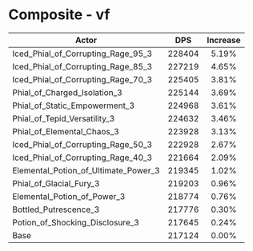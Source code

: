 # Composite - vf
| Actor | DPS | Increase |
|---|:---:|:---:|
|Iced_Phial_of_Corrupting_Rage_95_3|228404|5.19%|
|Iced_Phial_of_Corrupting_Rage_85_3|227219|4.65%|
|Iced_Phial_of_Corrupting_Rage_70_3|225405|3.81%|
|Phial_of_Charged_Isolation_3|225144|3.69%|
|Phial_of_Static_Empowerment_3|224968|3.61%|
|Phial_of_Tepid_Versatility_3|224632|3.46%|
|Phial_of_Elemental_Chaos_3|223928|3.13%|
|Iced_Phial_of_Corrupting_Rage_50_3|222928|2.67%|
|Iced_Phial_of_Corrupting_Rage_40_3|221664|2.09%|
|Elemental_Potion_of_Ultimate_Power_3|219345|1.02%|
|Phial_of_Glacial_Fury_3|219203|0.96%|
|Elemental_Potion_of_Power_3|218774|0.76%|
|Bottled_Putrescence_3|217776|0.30%|
|Potion_of_Shocking_Disclosure_3|217645|0.24%|
|Base|217124|0.00%|
